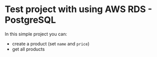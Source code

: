 # Test project with using AWS RDS - PostgreSQL

In this simple project you can:
 - create a product (set `name` and `price`)
 - get all products